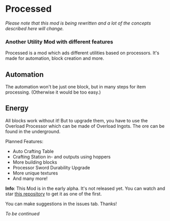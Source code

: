 # Processed

*Please note that this mod is being rewritten and a lot of the concepts described here will change.*
### Another Utility Mod with different features

Processed is a mod which ads different utilities based on processors. It's made for automation, block creation and more. 

## Automation
The automation won't be just one block, but in many steps for item processing. (Otherwise it would be too easy.)

## Energy
All blocks work without it! But to upgrade them, you have to use the Overload Processor which can be made of Overload Ingots. The ore can be found in the underground.

Planned Features:
- Auto Crafting Table
- Crafting Station in- and outputs using hoppers
- More building blocks
- Processor Sword Durability Upgrade
- More unique textures
- And many more!

**Info**: This Mod is in the early alpha. It's not released yet. You can watch and star [this repository](https://github.com/processed/processed) to get it as one of the first.

You can make suggestions in the issues tab. Thanks!

_To be continued_